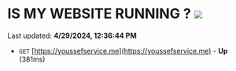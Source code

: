 # IS MY WEBSITE RUNNING ? [![](https://img.shields.io/static/v1?label=Sponsor&message=%E2%9D%A4&logo=GitHub&color=%23fe8e86)](https://github.com/sponsors/<username>)

Last updated: **4/29/2024, 12:36:44 PM**

- `GET` [https://youssefservice.me](https://youssefservice.me) - **Up** (381ms)
